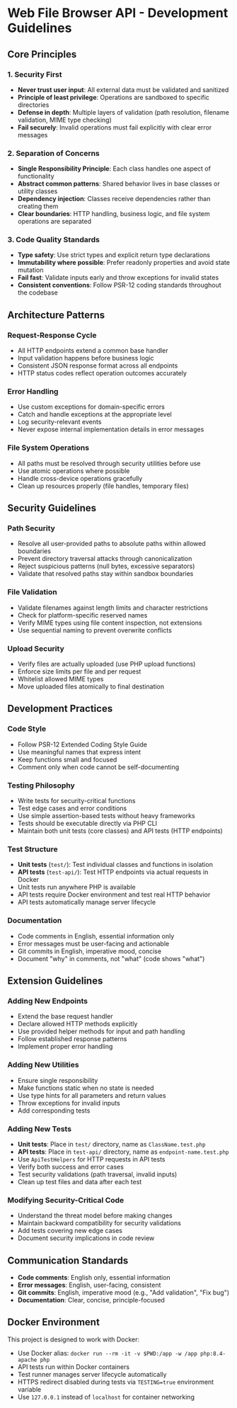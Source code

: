 # Web File Browser API - Development Guidelines

## Core Principles

### 1. Security First
- **Never trust user input**: All external data must be validated and sanitized
- **Principle of least privilege**: Operations are sandboxed to specific directories
- **Defense in depth**: Multiple layers of validation (path resolution, filename validation, MIME type checking)
- **Fail securely**: Invalid operations must fail explicitly with clear error messages

### 2. Separation of Concerns
- **Single Responsibility Principle**: Each class handles one aspect of functionality
- **Abstract common patterns**: Shared behavior lives in base classes or utility classes
- **Dependency injection**: Classes receive dependencies rather than creating them
- **Clear boundaries**: HTTP handling, business logic, and file system operations are separated

### 3. Code Quality Standards
- **Type safety**: Use strict types and explicit return type declarations
- **Immutability where possible**: Prefer readonly properties and avoid state mutation
- **Fail fast**: Validate inputs early and throw exceptions for invalid states
- **Consistent conventions**: Follow PSR-12 coding standards throughout the codebase

## Architecture Patterns

### Request-Response Cycle
- All HTTP endpoints extend a common base handler
- Input validation happens before business logic
- Consistent JSON response format across all endpoints
- HTTP status codes reflect operation outcomes accurately

### Error Handling
- Use custom exceptions for domain-specific errors
- Catch and handle exceptions at the appropriate level
- Log security-relevant events
- Never expose internal implementation details in error messages

### File System Operations
- All paths must be resolved through security utilities before use
- Use atomic operations where possible
- Handle cross-device operations gracefully
- Clean up resources properly (file handles, temporary files)

## Security Guidelines

### Path Security
- Resolve all user-provided paths to absolute paths within allowed boundaries
- Prevent directory traversal attacks through canonicalization
- Reject suspicious patterns (null bytes, excessive separators)
- Validate that resolved paths stay within sandbox boundaries

### File Validation
- Validate filenames against length limits and character restrictions
- Check for platform-specific reserved names
- Verify MIME types using file content inspection, not extensions
- Use sequential naming to prevent overwrite conflicts

### Upload Security
- Verify files are actually uploaded (use PHP upload functions)
- Enforce size limits per file and per request
- Whitelist allowed MIME types
- Move uploaded files atomically to final destination

## Development Practices

### Code Style
- Follow PSR-12 Extended Coding Style Guide
- Use meaningful names that express intent
- Keep functions small and focused
- Comment only when code cannot be self-documenting

### Testing Philosophy
- Write tests for security-critical functions
- Test edge cases and error conditions
- Use simple assertion-based tests without heavy frameworks
- Tests should be executable directly via PHP CLI
- Maintain both unit tests (core classes) and API tests (HTTP endpoints)

### Test Structure
- **Unit tests** (`test/`): Test individual classes and functions in isolation
- **API tests** (`test-api/`): Test HTTP endpoints via actual requests in Docker
- Unit tests run anywhere PHP is available
- API tests require Docker environment and test real HTTP behavior
- API tests automatically manage server lifecycle

### Documentation
- Code comments in English, essential information only
- Error messages must be user-facing and actionable
- Git commits in English, imperative mood, concise
- Document "why" in comments, not "what" (code shows "what")

## Extension Guidelines

### Adding New Endpoints
- Extend the base request handler
- Declare allowed HTTP methods explicitly
- Use provided helper methods for input and path handling
- Follow established response patterns
- Implement proper error handling

### Adding New Utilities
- Ensure single responsibility
- Make functions static when no state is needed
- Use type hints for all parameters and return values
- Throw exceptions for invalid inputs
- Add corresponding tests

### Adding New Tests
- **Unit tests**: Place in `test/` directory, name as `ClassName.test.php`
- **API tests**: Place in `test-api/` directory, name as `endpoint-name.test.php`
- Use `ApiTestHelpers` for HTTP requests in API tests
- Verify both success and error cases
- Test security validations (path traversal, invalid inputs)
- Clean up test files and data after each test

### Modifying Security-Critical Code
- Understand the threat model before making changes
- Maintain backward compatibility for security validations
- Add tests covering new edge cases
- Document security implications in code review

## Communication Standards

- **Code comments**: English only, essential information
- **Error messages**: English, user-facing, consistent
- **Git commits**: English, imperative mood (e.g., "Add validation", "Fix bug")
- **Documentation**: Clear, concise, principle-focused

## Docker Environment

This project is designed to work with Docker:
- Use Docker alias: `docker run --rm -it -v $PWD:/app -w /app php:8.4-apache php`
- API tests run within Docker containers
- Test runner manages server lifecycle automatically
- HTTPS redirect disabled during tests via `TESTING=true` environment variable
- Use `127.0.0.1` instead of `localhost` for container networking
